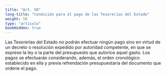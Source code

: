 ```yaml
---
title: "Art. 50"
long-title: "Condición para el pago de las Tesorerías del Estado"
weight: 50
type: "articulo"
bookHidden: true
---
```

Las Tesorerías del Estado no podrán efectuar ningún pago sino en virtud de un decreto o resolución expedido por autoridad competente, en que se exprese la ley o la parte del presupuesto que autorice aquel gasto. Los pagos se efectuarán considerando, además, el orden cronológico establecido en ella y previa refrendación presupuestaria del documento que ordene el pago.
